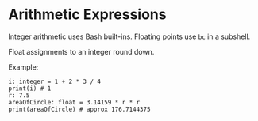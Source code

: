 # Arithmetic Expressions

Integer arithmetic uses Bash built-ins.
Floating points use `bc` in a subshell.

Float assignments to an integer round down.

Example:
```
i: integer = 1 + 2 * 3 / 4
print(i) # 1
r: 7.5
areaOfCircle: float = 3.14159 * r * r
print(areaOfCircle) # approx 176.7144375
```
